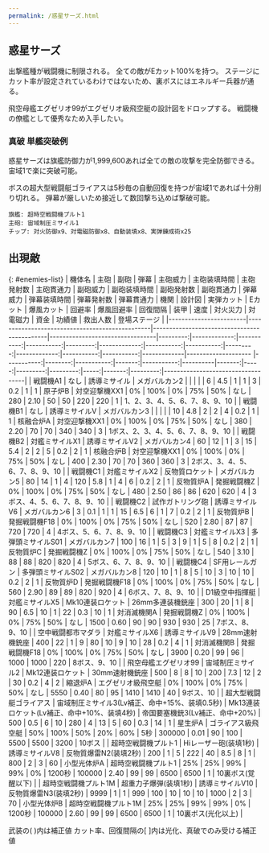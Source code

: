 ```yaml
---
permalink: /惑星サーズ.html
---
```

## 惑星サーズ

出撃艦種が戦闘機に制限される。
全ての敵がEカット100%を持つ。
ステージにカット率が設定されているわけではないため、裏ボスにはエネルギー兵器が通る。

飛空母艦エグゼリオ99がエグゼリオ級飛空艇の設計図をドロップする。
戦闘機の僚艦として優秀なため入手したい。

### 真破 単艦突破例

惑星サーズは旗艦防御力が1,999,600あれば全ての敵の攻撃を完全防御できる。
宙域1で楽に突破可能。

ボスの超大型戦闘艇ゴライアスは5秒毎の自動回復を持つが宙域1であれば十分削り切れる。
弾幕が厳しいため接近して数回撃ち込めば撃破可能。

```
旗艦: 超時空戦闘機プルト1
主砲: 宙域制圧ミサイル1
チップ: 対火防御x9、対電磁防御x8、自動装填x8、実弾錬成術x25
```

## 出現敵

{: #enemies-list}
| 機体名                 | 主砲                                           | 副砲                                        | 弾幕                            | 主砲威力 | 主砲装填時間 | 主砲発射数 | 主砲貫通力 | 副砲威力 | 副砲装填時間 | 副砲発射数 | 副砲貫通力 | 弾幕威力 | 弾幕装填時間 | 弾幕発射数 | 弾幕貫通力 | 機関        | 設計図               | 実弾カット | Eカット | 爆風カット | 回避率 | 爆風回避率 | 回復間隔 |   装甲 | 速度 | 対火災力 | 対電磁力 | 資金 | 功績値 | 救出人数 | 登場ステージ                      |
|------------------------|------------------------------------------------|---------------------------------------------|---------------------------------|---------:|-------------:|-----------:|-----------:|---------:|-------------:|-----------:|-----------:|---------:|-------------:|-----------:|-----------:|-------------|--------------------  |-----------:|--------:|-----------:|-------:|-----------:|----------|-------:|-----:|---------:|---------:|-----:|-------:|---------:|-----------------------------------|
| 戦闘機A1               | なし                                           | 誘導ミサイル                                | メガバルカン2                   |          |              |            |            |        6 |          4.5 |          1 |          1 |        3 |          0.2 |          1 |          1 | 原子炉B     | 対空迎撃機XX1        |         0% |    100% |         0% |    75% |        50% | なし     |    280 | 2.10 |       50 |       50 |  220 |    220 |        1 | 1、2、3、4、5、6、7、8、9、10     |
| 戦闘機B1               | なし                                           | 誘導ミサイルV                               | メガバルカン3                   |          |              |            |            |       10 |          4.8 |          2 |          2 |        4 |          0.2 |          1 |          1 | 核融合炉A   | 対空迎撃機XX1        |         0% |    100% |         0% |    75% |        50% | なし     |    380 | 2.20 |       70 |       70 |  340 |    340 |        3 | 1ボス、2、3、4、5、6、7、8、9、10 |
| 戦闘機B2               | 対艦ミサイルX1                                 | 誘導ミサイルV2                              | メガバルカン4                   |       60 |           12 |          1 |          3 |       15 |          5.4 |          2 |          2 |        5 |          0.2 |          2 |          1 | 核融合炉B   | 対空迎撃機XX1        |         0% |    100% |         0% |    75% |        50% | なし     |    400 | 2.30 |       70 |       70 |  360 |    360 |        3 | 2ボス、3、4、5、6、7、8、9、10    |
| 戦闘機C1               | 対艦ミサイルX2                                 | 反物質ロケット                              | メガバルカン5                   |       80 |           14 |          1 |          4 |      120 |          5.8 |          1 |          4 |        6 |          0.2 |          2 |          1 | 反物質炉A   | 発掘戦闘機Z          |         0% |    100% |         0% |    75% |        50% | なし     |    480 | 2.50 |       86 |       86 |  620 |    620 |        4 | 3ボス、4、5、6、7、8、9、10       |
| 戦闘機C2               | 試作ガトリング砲                               | 誘導ミサイルV6                              | メガバルカン6                   |        3 |          0.1 |          1 |          1 |       15 |          6.5 |          6 |          1 |        7 |          0.2 |          2 |          1 | 反物質炉B   | 発掘戦闘機F18        |         0% |    100% |         0% |    75% |        50% | なし     |    520 | 2.80 |       87 |       87 |  720 |    720 |        4 | 4ボス、5、6、7、8、9、10          |
| 戦闘機C3               | 対艦ミサイルX3                                 | 多弾頭ミサイルS01                           | メガバルカン7                   |      100 |           16 |          1 |          5 |        3 |            9 |          1 |          5 |        8 |          0.2 |          2 |          1 | 反物質炉C   | 発掘戦闘機Z          |         0% |    100% |         0% |    75% |        50% | なし     |    540 | 3.10 |       88 |       88 |  820 |    820 |        4 | 5ボス、6、7、8、9、10             |
| 戦闘機C4               | SF用レールガン                                 | 多弾頭ミサイルS02                           | メガバルカン8                   |      120 |           10 |          1 |          8 |        5 |           10 |          3 |         10 |       10 |          0.2 |          2 |          1 | 反物質炉D   | 発掘戦闘機F18        |         0% |    100% |         0% |    75% |        50% | なし     |    560 | 2.90 |       89 |       89 |  820 |    920 |        4 | 6ボス、7、8、9、10                |
| D1級空中指揮艇         | 対艦ミサイルX5                                 | Mk10連装ロケット                            | 26mm多連装機銃座                |      300 |           20 |          1 |          8 |       90 |          6.5 |         10 |          1 |       22 |          0.3 |         10 |          1 | 対消滅機関A | 発掘戦闘機Z          |         0% |    100% |         0% |    75% |        50% | なし     |   1500 | 0.60 |       90 |       90 |  930 |    930 |       25 | 7ボス、8、9、10                   |
| 空中戦闘都市マダラ     | 対艦ミサイルX6                                 | 誘導ミサイルV9                              | 28mm速射機銃座                  |      400 |           22 |          1 |          9 |       80 |           10 |          9 |         10 |       28 |          0.2 |          4 |          1 | 対消滅機関B | 発掘戦闘機F18        |         0% |    100% |         0% |    75% |        50% | なし     |   3900 | 0.20 |       99 |       96 | 1000 |   1000 |      220 | 8ボス、9、10                      |
| 飛空母艦エグゼリオ99   | 宙域制圧ミサイル2                              | Mk12連装ロケット                            | 30mm速射機銃座                  |      500 |            8 |          8 |         10 |      200 |          7.3 |         12 |          2 |       30 |          0.2 |          4 |          2 | 縮退炉A     | エグゼリオ級飛空艇   |         0% |    100% |         0% |    75% |        50% | なし     |   5550 | 0.40 |       80 |       95 | 1410 |   1410 |       40 | 9ボス、10                         |
| 超大型戦闘艇ゴライアス | 宙域制圧ミサイル3(Lv補正、命中+15%、装填0.5秒) | Mk13連装ロケット(Lv補正、命中+10%、装填4秒) | 帝国要塞機銃3(Lv補正、命中+20%) |      500 |          0.5 |          6 |         10 |      280 |            4 |         13 |          5 |       60 |          0.3 |         14 |          1 | 星生炉A     | ゴライアス級飛空艇   |        50% |    100% |        50% |    20% |        60% | 5秒      | 300000 | 0.01 |       90 |      100 | 5500 |   5500 |     3200 | 10ボス                            |
| 超時空戦闘機プルト1    | Hiレーザー砲(装填1秒)                          | 誘導ミサイルV8                              | 反物質爆雷N2(装填2秒)           |      200 |            1 |          5 |        222 |       40 |          8.5 |          8 |          1 |      800 |            2 |          3 |         60 | 小型光体炉A | 超時空戦闘機プルト1  |        25% |     25% |        99% |    99% |         0% | 1200秒   | 100000 | 2.40 |       99 |       99 | 6500 |   6500 |        1 | 10裏ボス(覚醒以下)                |
| 超時空戦闘機プルト1M   | 超重力子爆弾(装填1秒)                          | 誘導ミサイルV10                             | 反物質爆雷N3(装填2秒)           |     9999 |            1 |          1 |        999 |      100 |           10 |         10 |         10 |     1000 |            2 |          3 |         70 | 小型光体炉B | 超時空戦闘機プルト1M |        25% |     25% |        99% |    99% |         0% | 1200秒   | 100000 | 2.60 |       99 |       99 | 6500 |   6500 |        1 | 10裏ボス(光化以上)                |

武装の( )内は補正値
カット率、回復間隔の[ ]内は光化、真破でのみ受ける補正値
